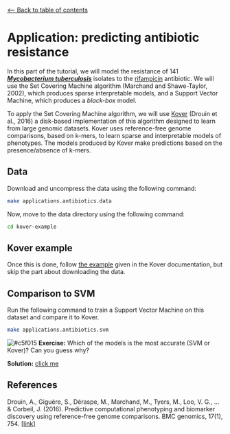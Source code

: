 <a href="../../#table-of-contents"><-- Back to table of contents</a>

# Application: predicting antibiotic resistance

In this part of the tutorial, we will model the resistance of 141 [***Mycobacterium tuberculosis***](https://en.wikipedia.org/wiki/Mycobacterium_tuberculosis) isolates to the [rifampicin](https://en.wikipedia.org/wiki/Rifampicin) antibiotic. We will use the Set Covering Machine algorithm (Marchand and Shawe-Taylor, 2002), which produces sparse interpretable models, and a Support Vector Machine, which produces a *black-box* model.

To apply the Set Covering Machine algorithm, we will use [Kover](https://github.com/aldro61/kover/) (Drouin et al., 2016) a disk-based implementation of this algorithm designed to learn from large genomic datasets. Kover uses reference-free genome comparisons, based on k-mers, to learn sparse and interpretable models of phenotypes. The models produced by Kover make predictions based on the presence/absence of k-mers. 

## Data

Download and uncompress the data using the following command:

```bash
make applications.antibiotics.data
```

Now, move to the data directory using the following command:

```bash
cd kover-example
```

## Kover example

Once this is done, follow [the example](http://aldro61.github.io/kover/doc_example.html) given in the Kover documentation, but skip the part about downloading the data.

## Comparison to SVM

Run the following command to train a Support Vector Machine on this dataset and compare it to Kover.

```bash
make applications.antibiotics.svm
```

![#c5f015](https://placehold.it/15/c5f015/000000?text=+) **Exercise:** Which of the models is the most accurate (SVM or Kover)? Can you guess why?

**Solution:** [click me](./solutions/why_scm_better_svm/)


## References

Drouin, A., Giguère, S., Déraspe, M., Marchand, M., Tyers, M., Loo, V. G., ... & Corbeil, J. (2016). Predictive computational phenotyping and biomarker discovery using reference-free genome comparisons. BMC genomics, 17(1), 754. [[link]](https://bmcgenomics.biomedcentral.com/articles/10.1186/s12864-016-2889-6)
